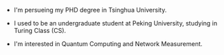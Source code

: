 + I'm persueing my PHD degree in Tsinghua University.

+ I used to be an undergraduate student at Peking University, studying in Turing Class (CS). 

+ I'm interested in Quantum Computing and Network Measurement.

